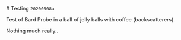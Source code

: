 # Testing `20200508a`

Test of Bard Probe in a ball of jelly balls with coffee (backscatterers).

Nothing much really..